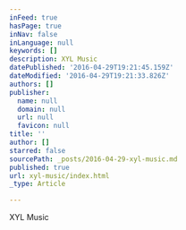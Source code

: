 ```yaml
---
inFeed: true
hasPage: true
inNav: false
inLanguage: null
keywords: []
description: XYL Music
datePublished: '2016-04-29T19:21:45.159Z'
dateModified: '2016-04-29T19:21:33.826Z'
authors: []
publisher:
  name: null
  domain: null
  url: null
  favicon: null
title: ''
author: []
starred: false
sourcePath: _posts/2016-04-29-xyl-music.md
published: true
url: xyl-music/index.html
_type: Article

---
```

XYL Music